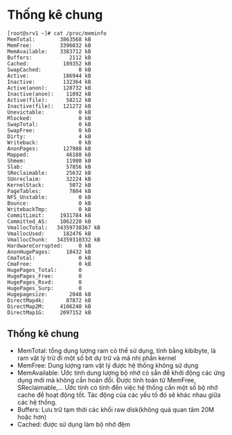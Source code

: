 # Thống kê chung
```
[root@srv1 ~]# cat /proc/meminfo
MemTotal:        3863568 kB
MemFree:         3396032 kB
MemAvailable:    3383712 kB
Buffers:            2112 kB
Cached:           189352 kB
SwapCached:            0 kB
Active:           186944 kB
Inactive:         132364 kB
Active(anon):     128732 kB
Inactive(anon):    11092 kB
Active(file):      58212 kB
Inactive(file):   121272 kB
Unevictable:           0 kB
Mlocked:               0 kB
SwapTotal:             0 kB
SwapFree:              0 kB
Dirty:                 4 kB
Writeback:             0 kB
AnonPages:        127988 kB
Mapped:            46188 kB
Shmem:             11980 kB
Slab:              57856 kB
SReclaimable:      25632 kB
SUnreclaim:        32224 kB
KernelStack:        5072 kB
PageTables:         7804 kB
NFS_Unstable:          0 kB
Bounce:                0 kB
WritebackTmp:          0 kB
CommitLimit:     1931784 kB
Committed_AS:    1062220 kB
VmallocTotal:   34359738367 kB
VmallocUsed:      182476 kB
VmallocChunk:   34359310332 kB
HardwareCorrupted:     0 kB
AnonHugePages:     18432 kB
CmaTotal:              0 kB
CmaFree:               0 kB
HugePages_Total:       0
HugePages_Free:        0
HugePages_Rsvd:        0
HugePages_Surp:        0
Hugepagesize:       2048 kB
DirectMap4k:       87872 kB
DirectMap2M:     4106240 kB
DirectMap1G:     2097152 kB

```
## Thống kê chung
* MemTotal: tổng dụng lượng ram có thể sử dụng, tính bằng kibibyte, là ram vật lý trừ đi một số bit dự trữ  và mã nhị phân kernel
* MemFree: Dung lượng ram vật lý được hệ thống không sử dụng
* MemAvailable: Ước tính dung lượng bộ nhớ có sẵn để khởi động các ứng dụng mới  mà không cần hoán đổi. Được tính toán từ MemFree, SReclaimable,... Ước tính có tính đến việc hệ thống cần một số bộ nhớ cache để hoạt động tốt. Tác động của các yếu tố đó sẽ khác nhau giữa các hệ thống.
* Buffers: Lưu trữ tạm thời các khối raw disk(không quá quan tâm 20M hoặc hơn)
* Cached: được sử dụng làm bộ nhớ đệm
